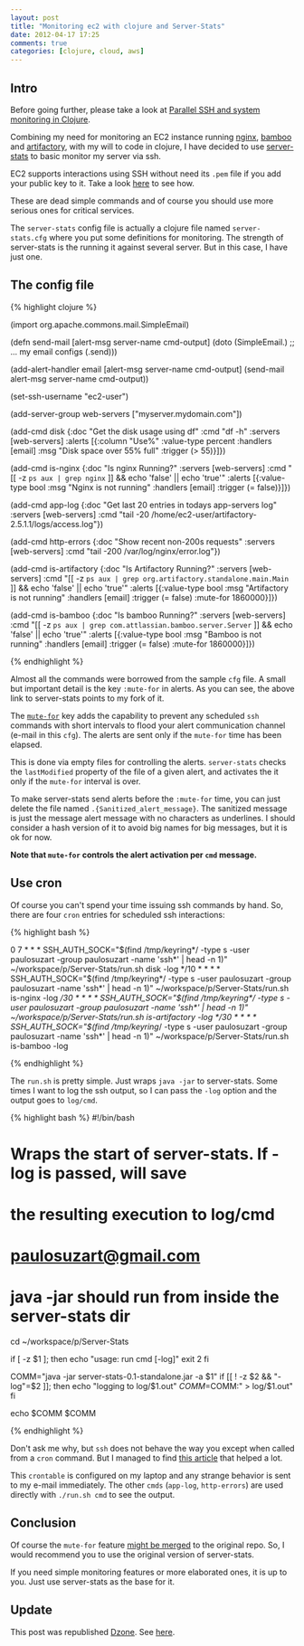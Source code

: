 ```yaml
---
layout: post
title: "Monitoring ec2 with clojure and Server-Stats"
date: 2012-04-17 17:25
comments: true
categories: [clojure, cloud, aws]
---
```


Intro
------
Before going further, please take a look at [Parallel SSH and system monitoring in Clojure](http://info.rjmetrics.com/blog/bid/54114/Parallel-SSH-and-system-monitoring-in-Clojure).

Combining my need for monitoring an EC2 instance running [nginx](http://nginx.org), [bamboo](http://www.atlassian.com/software/bamboo/overview) and [artifactory](http://www.jfrog.com/products.php), with my will to code in clojure, I have decided to use [server-stats](https://github.com/paulosuzart/Server-Stats) to basic monitor my server via ssh.
<!--more-->
EC2 supports interactions using SSH without need its `.pem` file if you add your public key to it. Take a look [here](http://craiccomputing.blogspot.com.br/2009/07/rails-git-capistrano-ec2-and-ssh.html) to see how.

These are dead simple commands and of course you should use more serious ones for critical services.

The `server-stats` config file is actually a clojure file named `server-stats.cfg` where you put some definitions for monitoring. The strength of server-stats is the running it against several server. But in this case, I have just one.

The config file
---------------

{% highlight clojure %}

(import org.apache.commons.mail.SimpleEmail)


(defn send-mail [alert-msg server-name cmd-output]
    (doto (SimpleEmail.)
     ;; ... my email configs
      (.send)))

(add-alert-handler email [alert-msg server-name cmd-output]
  (send-mail alert-msg server-name cmd-output))

(set-ssh-username "ec2-user")

(add-server-group web-servers
  ["myserver.mydomain.com"])

(add-cmd disk
  {:doc "Get the disk usage using df"
   :cmd "df -h"
   :servers [web-servers]
   :alerts [{:column "Use%"
             :value-type percent
             :handlers [email]
             :msg "Disk space over 55% full"
             :trigger (> 55)}]})

(add-cmd is-nginx
  {:doc "Is nginx Running?"
   :servers [web-servers]
   :cmd "[[ -z `ps aux | grep nginx` ]] && echo 'false' || echo 'true'"
   :alerts [{:value-type bool
             :msg "Nginx is not running"
             :handlers [email]
             :trigger (= false)}]})

(add-cmd app-log
  {:doc "Get last 20 entries in todays app-servers log"
   :servers [web-servers]
   :cmd "tail -20 /home/ec2-user/artifactory-2.5.1.1/logs/access.log"})

(add-cmd http-errors
  {:doc "Show recent non-200s requests"
   :servers [web-servers]
   :cmd "tail -200 /var/log/nginx/error.log"})

(add-cmd is-artifactory
  {:doc "Is Artifactory Running?"
   :servers [web-servers]
   :cmd "[[ -z `ps aux | grep org.artifactory.standalone.main.Main` ]] && echo 'false' || echo 'true'"
   :alerts [{:value-type bool
             :msg "Artifactory is not running"
             :handlers [email]
             :trigger (= false)
             :mute-for 1860000}]})

(add-cmd is-bamboo
  {:doc "Is bamboo Running?"
   :servers [web-servers]
   :cmd "[[ -z `ps aux | grep com.attlassian.bamboo.server.Server` ]] && echo 'false' || echo 'true'"
   :alerts [{:value-type bool
             :msg "Bamboo is not running"
             :handlers [email]
             :trigger (= false)
             :mute-for 1860000}]})

{% endhighlight %}

Almost all the commands were borrowed from the sample `cfg` file. A small but important detail is the key `:mute-for` in alerts. As you can see, the above link to server-stats points to my fork of it.

The [`mute-for`](https://github.com/RJMetrics/Server-Stats/pull/2) key adds the capability to prevent any scheduled `ssh` commands with short intervals to flood your alert communication channel (e-mail in this `cfg`). The alerts are sent only if the `mute-for` time has been elapsed.

This is done via empty files for controlling the alerts. `server-stats` checks the `lastModified` property of the file of a given alert, and activates the it only if the `mute-for` interval is over.

To make server-stats send alerts before the `:mute-for` time, you can just delete the file named `.{Sanitized_alert_message}`. The sanitized message is just the message alert message with no characters as underlines. I should consider a hash version of it to avoid big names for big messages, but it is ok for now.

**Note that `mute-for` controls the alert activation per `cmd` message.**

Use cron
--------

Of course you can't spend your time issuing ssh commands by hand. So, there are four `cron` entries for scheduled ssh interactions:

{% highlight bash %}

0 7 * * * SSH_AUTH_SOCK="$(find /tmp/keyring*/ -type s -user paulosuzart -group paulosuzart  -name 'ssh*' | head -n 1)" ~/workspace/p/Server-Stats/run.sh disk -log
*/10 * * * * SSH_AUTH_SOCK="$(find /tmp/keyring*/ -type s -user paulosuzart -group paulosuzart  -name 'ssh*' | head -n 1)" ~/workspace/p/Server-Stats/run.sh is-nginx -log
*/30 * * * * SSH_AUTH_SOCK="$(find /tmp/keyring*/ -type s -user paulosuzart -group paulosuzart  -name 'ssh*' | head -n 1)" ~/workspace/p/Server-Stats/run.sh is-artifactory -log
*/30 * * * * SSH_AUTH_SOCK="$(find /tmp/keyring*/ -type s -user paulosuzart -group paulosuzart  -name 'ssh*' | head -n 1)" ~/workspace/p/Server-Stats/run.sh is-bamboo -log

{% endhighlight %}

The `run.sh` is pretty simple. Just wraps `java -jar` to server-stats. Some times I want to log the ssh output, so I can pass the `-log` option and the output goes to `log/cmd`.

{% highlight bash %}
#!/bin/bash
# Wraps the start of server-stats. If -log is passed, will save
# the resulting execution to log/cmd
# paulosuzart@gmail.com

# java -jar should run from inside the server-stats dir
cd ~/workspace/p/Server-Stats

if [ -z $1 ]; then
  echo "usage: run cmd [-log]"
  exit 2
fi

COMM="java -jar server-stats-0.1-standalone.jar -a $1"
if [[ ! -z $2 && "-log"=$2 ]]; then
  echo "logging to log/$1.out"
  $COMM=$COMM:" > log/$1.out"
fi

echo $COMM
$COMM

{% endhighlight %}

Don't ask me why, but `ssh` does not behave the way you except when called from a `cron` command. But I managed to find [this article](http://webcache.googleusercontent.com/search?q=cache:7h4hOIGZG-wJ:www.codealpha.net/163/cron-ssh-and-rsync-and-key-with-passphrase-ubuntu/+&cd=1&hl=en&ct=clnk&client=ubuntu
) that helped a lot.

This `crontable` is configured on my laptop and any strange behavior is sent to my e-mail immediately. The other `cmds` (`app-log`, `http-errors`) are used directly with `./run.sh cmd` to see the output.

Conclusion
----------

Of course the `mute-for` feature [might be merged](https://github.com/RJMetrics/Server-Stats/pull/2) to the original repo. So, I would recommend you to use the original version of server-stats.

If you need simple monitoring features or more elaborated ones, it is up to you. Just use server-stats as the  base for it.


Update
------

This post was republished [Dzone](http://www.dzone.com). See [here](http://architects.dzone.com/articles/how-monitoring-ec2-clojure-and).
